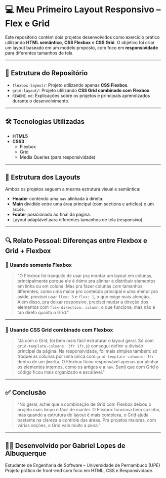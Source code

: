 # 💻 Meu Primeiro Layout Responsivo – Flex e Grid

Este repositório contém dois projetos desenvolvidos como exercício prático utilizando **HTML semântico**, **CSS Flexbox** e **CSS Grid**. O objetivo foi criar um layout baseado em um modelo proposto, com foco em **responsividade** para diferentes tamanhos de tela.

---

## 📁 Estrutura do Repositório

- `flexbox-layout/`: Projeto utilizando apenas **CSS Flexbox**.
- `grid-layout/`: Projeto utilizando **CSS Grid combinado com Flexbox**.
- `README.md`: Explicações sobre os projetos e principais aprendizados durante o desenvolvimento.

---

## 🛠️ Tecnologias Utilizadas

- **HTML5**
- **CSS3**
  - Flexbox
  - Grid
  - Media Queries (para responsividade)

---

## 🧱 Estrutura dos Layouts

Ambos os projetos seguem a mesma estrutura visual e semântica:

- **Header** contendo uma `nav` alinhada à direita.
- **Main** dividido entre uma área principal (com sections e articles) e um `aside`.
- **Footer** posicionado ao final da página.
- Layout adaptável para diferentes tamanhos de tela (responsivo).

---

## 🔍 Relato Pessoal: Diferenças entre Flexbox e Grid + Flexbox

### 🧩 Usando somente Flexbox

> "O Flexbox foi tranquilo de usar pra montar um layout em colunas, principalmente porque ele é ótimo pra alinhar e distribuir elementos em linha ou em coluna. Mas pra fazer colunas com tamanhos diferentes, como uma maior pro conteúdo principal e uma menor pro aside, precisei usar `flex: 3` e `flex: 1`, o que exige mais atenção. Além disso, pra deixar responsivo, precisei mudar a direção dos elementos com `flex-direction: column`, o que funciona, mas não é tão direto quanto o Grid."

---

### 🧩 Usando CSS Grid combinado com Flexbox

> "Já com o Grid, foi bem mais fácil estruturar o layout geral. Só com `grid-template-columns: 3fr 1fr`, já consegui definir a divisão principal da página. Na responsividade, foi mais simples também: só troquei as colunas por uma única com `grid-template-columns: 1fr` dentro de um `@media`. O Flexbox ficou responsável apenas por alinhar os elementos internos, como os artigos e a `nav`. Senti que com Grid o código ficou mais organizado e escalável."

---

## ✅ Conclusão

> "No geral, achei que a combinação de Grid com Flexbox deixou o projeto mais limpo e fácil de manter. O Flexbox funciona bem sozinho, mas quando a estrutura do layout é mais complexa, o Grid ajuda bastante na clareza e controle das áreas. Pra projetos maiores, com várias seções, o Grid vale muito a pena."

---

## 👨‍🎓 Desenvolvido por **Gabriel Lopes de Albuquerque** 
 
Estudante de Engenharia de Software – Universidade de Pernambuco (UPE)  
Projeto prático de front-end com foco em HTML, CSS e Responsividade.


